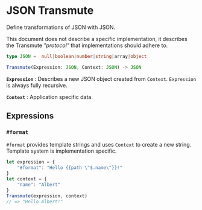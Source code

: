 # JSON Transmute

Define transformations of JSON with JSON.

This document does not describe a specific implementation,
it describes the  Transmute *"protocol"* that implementations
should adhere to.

```typescript
type JSON =  null|boolean|number|string|array|object

Transmute(Expression: JSON, Context: JSON) -> JSON
```

**`Expression`**
: Describes a new JSON object created from `Context`.  `Expression` is always fully recursive.

**`Context`**
: Application specific data.


## Expressions

### `#format`

`#format` provides template strings and uses `Context` to create a new string.
Template system is implementation specific.

```javascript
let expression = {
    "#format": "Hello {{path \"$.name\"}}!"
}
let context = {
    "name": "Albert"
}
Transmute(expression, context)
// => "Hello Albert!"
```
